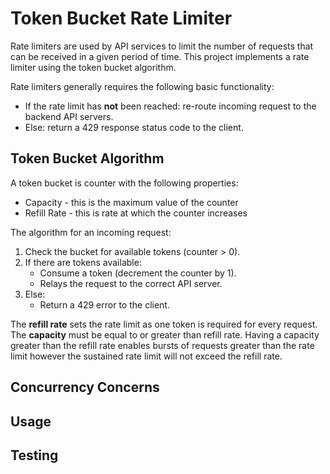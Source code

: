 # Token Bucket Rate Limiter
Rate limiters are used by API services to limit the number of requests that can be received in a given period of time. 
This project implements a rate limiter using the token bucket algorithm.

Rate limiters generally requires the following basic functionality:
- If the rate limit has **not** been reached: re-route incoming request to the backend API servers.
- Else: return a 429 response status code to the client.

## Token Bucket Algorithm
A token bucket is counter with the following properties:
- Capacity - this is the maximum value of the counter
- Refill Rate - this is rate at which the counter increases

The algorithm for an incoming request:
1. Check the bucket for available tokens (counter > 0).
2. If there are tokens available:
   - Consume a token (decrement the counter by 1).
   - Relays the request to the correct API server.
3. Else:
   - Return a 429 error to the client.

The **refill rate** sets the rate limit as one token is required for every request. The **capacity** must be equal to 
or greater than refill rate. Having a capacity greater than the refill rate enables bursts of requests greater than the
rate limit however the sustained rate limit will not exceed the refill rate.

## Concurrency Concerns

## Usage

## Testing
